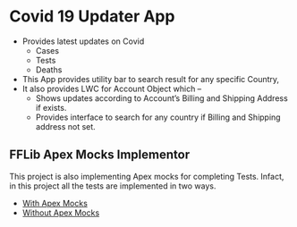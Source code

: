 # Covid 19 Updater App

- Provides latest updates on Covid 
  - Cases
  - Tests
  - Deaths
- This App provides utility bar to search result for any specific Country,
- It also provides LWC for Account Object which –
  - Shows updates according to Account’s Billing and Shipping Address if exists.
  - Provides interface to search for any country if Billing and Shipping address not set.

## FFLib Apex Mocks Implementor

This project is also implementing Apex mocks for completing Tests. Infact, in this project all the tests are implemented in two ways.
- <a href="https://github.com/amitniitmca/Covid-19-Updater/tree/master/force-app/main/default/classes/tests_2"> With Apex Mocks </a> 
- <a href="https://github.com/amitniitmca/Covid-19-Updater/tree/master/force-app/main/default/classes/tests_1"> Without Apex Mocks </a>

